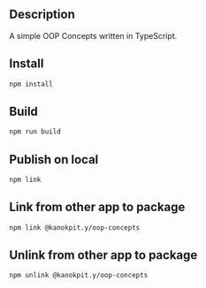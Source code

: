 ## Description

A simple OOP Concepts written in TypeScript.

## Install

```bash
npm install
```

## Build

```bash
npm run build
```

## Publish on local

```bash
npm link
```

## Link from other app to package
```bash
npm link @kanokpit.y/oop-concepts
```

## Unlink from other app to package
```bash
npm unlink @kanokpit.y/oop-concepts
```